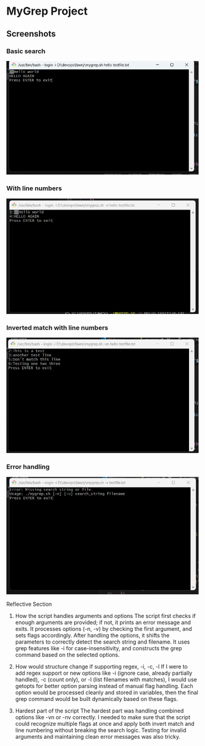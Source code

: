 # MyGrep Project

## Screenshots

### Basic search
![Basic search](screenshots/screenshot1_basic_search.png.png)

### With line numbers
![With line numbers](screenshots/screenshot2_with_line_numbers.png)

### Inverted match with line numbers
![Inverted search](screenshots/screenshot3_inverted_search.png)

### Error handling
![Error handling](screenshots/screenshot4_error_missing_string.png)

Reflective Section
1. How the script handles arguments and options
The script first checks if enough arguments are provided; if not, it prints an error message and exits.
It processes options (-n, -v) by checking the first argument, and sets flags accordingly.
After handling the options, it shifts the parameters to correctly detect the search string and filename.
It uses grep features like -i for case-insensitivity, and constructs the grep command based on the selected options.

2. How would structure change if supporting regex, -i, -c, -l
If I were to add regex support or new options like -i (ignore case, already partially handled), -c (count only), or -l (list filenames with matches),
I would use getopts for better option parsing instead of manual flag handling.
Each option would be processed cleanly and stored in variables, then the final grep command would be built dynamically based on these flags.

3. Hardest part of the script
The hardest part was handling combined options like -vn or -nv correctly.
I needed to make sure that the script could recognize multiple flags at once and apply both invert match and line numbering without breaking the search logic.
Testing for invalid arguments and maintaining clean error messages was also tricky.